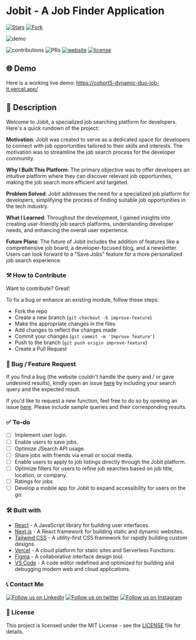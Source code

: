 # Jobit - A Job Finder Application

<!-- [![Latest release](https://img.shields.io/github/v/release/TyeStanley/jobit?label=Latest%20release&style=social)](https://cohort5-dynamic-duo-job-it.vercel.app/)
[![GitHub commits](https://img.shields.io/github/commits-since/TyeStanley/jobit/v1.5.0.svg?style=social)](https://cohort5-dynamic-duo-job-it.vercel.app/) -->

[![Stars](https://img.shields.io/github/stars/TyeStanley/jobit?style=social)](https://cohort5-dynamic-duo-job-it.vercel.app/)
[![Fork](https://img.shields.io/github/forks/TyeStanley/jobit?style=social)](https://cohort5-dynamic-duo-job-it.vercel.app/)

![demo](https://cdn.discordapp.com/attachments/571883066017185802/1179286224465309696/jobit.PNG?ex=65793ae1&is=6566c5e1&hm=e90a9a12d4cb99e1f186b7da62658386bd8993b3e26c01e9e25dc3756b491428&)

![contributions](https://img.shields.io/badge/all_contributors-1-orange.svg)
![PRs](https://img.shields.io/badge/PRs-welcome-ff69b4.svg?style=shields)
[![website](https://img.shields.io/website-up-down-green-red/http/shields.io.svg)](https://cohort5-dynamic-duo-job-it.vercel.app/)
[![license](https://img.shields.io/badge/license-MIT-blue.svg)](LICENSE)

## 🌐 Demo

Here is a working live demo: https://cohort5-dynamic-duo-job-it.vercel.app/

## 📝 Description

Welcome to Jobit, a specialized job searching platform for developers. Here's a quick rundown of the project:

**Motivation**: Jobit was created to serve as a dedicated space for developers to connect with job opportunities tailored to their skills and interests. The motivation was to streamline the job search process for the developer community.

**Why I Built This Platform**: The primary objective was to offer developers an intuitive platform where they can discover relevant job opportunities, making the job search more efficient and targeted.

**Problem Solved**: Jobit addresses the need for a specialized job platform for developers, simplifying the process of finding suitable job opportunities in the tech industry.

**What I Learned**: Throughout the development, I gained insights into creating user-friendly job search platforms, understanding developer needs, and enhancing the overall user experience.

**Future Plans**: The future of Jobit includes the addition of features like a comprehensive job board, a developer-focused blog, and a newsletter. Users can look forward to a "Save Jobs" feature for a more personalized job search experience.

### ⚒️ How to Contribute

Want to contribute? Great!

To fix a bug or enhance an existing module, follow these steps:

- Fork the repo
- Create a new branch (`git checkout -b improve-feature`)
- Make the appropriate changes in the files
- Add changes to reflect the changes made
- Commit your changes (`git commit -m 'Improve feature'`)
- Push to the branch (`git push origin improve-feature`)
- Create a Pull Request

### 📩 Bug / Feature Request

If you find a bug (the website couldn't handle the query and / or gave undesired results), kindly open an issue [here](https://github.com/TyeStanley/jobit/issues/new) by including your search query and the expected result.

If you'd like to request a new function, feel free to do so by opening an issue [here](https://github.com/TyeStanley/jobit/issues/new). Please include sample queries and their corresponding results.

### ✅ To-do

- [ ] Implement user login.
- [ ] Enable users to save jobs.
- [ ] Optimize JSearch API usage.
- [ ] Share jobs with friends via email or social media.
- [ ] Enable users to apply to job listings directly through the Jobit platform.
- [ ] Optimize filters for users to refine job searches based on job title, location, or company.
- [ ] Ratings for jobs
- [ ] Develop a mobile app for Jobit to expand accessibility for users on the go.

### 🛠️ Built with

- [React](https://reactjs.org/) - A JavaScript library for building user interfaces.
- [Next.js](https://nextjs.org/) - A React framework for building static and dynamic websites.
- [Tailwind CSS](https://tailwindcss.com/) - A utility-first CSS framework for rapidly building custom designs.
- [Vercel](https://vercel.com/) - A cloud platform for static sites and Serverless Functions.
- [Figma](https://www.figma.com/) - A collaborative interface design tool.
- [VS Code](https://code.visualstudio.com/) - A code editor redefined and optimized for building and debugging modern web and cloud applications.

### 📞 Contact Me

[![Follow us on LinkedIn](https://img.shields.io/badge/LinkedIn-TyeStanley-blue?style=flat&logo=linkedin&logoColor=b0c0c0&labelColor=363D44)](https://www.linkedin.com/in/tye-stanley/)
[![Follow us on twitter](https://img.shields.io/twitter/follow/tye_stanley.svg?style=social)](https://twitter.com/intent/follow?screen_name=tye_stanley)
[![Follow us on Instagram](https://img.shields.io/badge/Instagram-tstanley090-grey?style=flat&logo=instagram&logoColor=b0c0c0&labelColor=8134af)](https://www.instagram.com/tstanley090)

### 📜 License

This project is licensed under the MIT License - see the [LICENSE](LICENSE) file for details.

